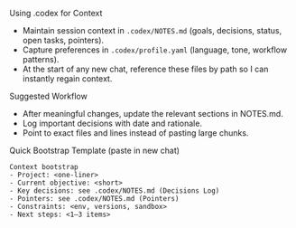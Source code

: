 Using .codex for Context

- Maintain session context in `.codex/NOTES.md` (goals, decisions, status, open tasks, pointers).
- Capture preferences in `.codex/profile.yaml` (language, tone, workflow patterns).
- At the start of any new chat, reference these files by path so I can instantly regain context.

Suggested Workflow
- After meaningful changes, update the relevant sections in NOTES.md.
- Log important decisions with date and rationale.
- Point to exact files and lines instead of pasting large chunks.

Quick Bootstrap Template (paste in new chat)
```
Context bootstrap
- Project: <one-liner>
- Current objective: <short>
- Key decisions: see .codex/NOTES.md (Decisions Log)
- Pointers: see .codex/NOTES.md (Pointers)
- Constraints: <env, versions, sandbox>
- Next steps: <1–3 items>
```

